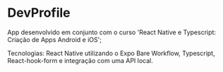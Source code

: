 # DevProfile

App desenvolvido em conjunto com o curso 'React Native e Typescript: Criação de Apps Android e iOS';

Tecnologias: React Native utilizando o Expo Bare Workflow, Typescript, React-hook-form e integração com uma API local.
